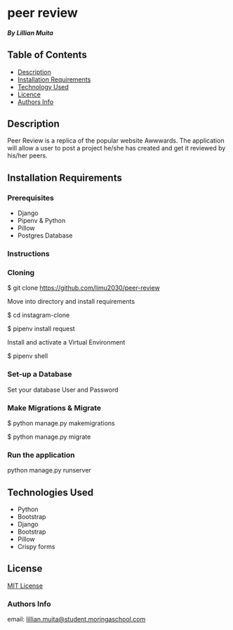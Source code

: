 # peer review

##### By Lillian Muita

## Table of Contents

- [Description](#Description)
- [Installation Requirements](#installation-requirements)
- [Technology Used](#technologies-used)
- [Licence](#licence)
- [Authors Info](#author-Info)

## Description


<!-- <img src="core/static/core/images/pygramappscreenshot.png" alt="landingpage" width="" height=""/> -->

<p>Peer Review is a replica of the popular website Awwwards. The application will allow a user to post a project he/she has created and get it reviewed by his/her peers.</p>



## Installation Requirements

### Prerequisites

- Django
- Pipenv & Python
- Pillow 
- Postgres Database


### Instructions

### Cloning

$ git clone https://github.com/limu2030/peer-review

Move into directory and install requirements

$ cd instagram-clone

$ pipenv install request

Install and activate a Virtual Environment

$ pipenv shell
 

### Set-up a Database

Set your database User and Password 

### Make Migrations & Migrate

$ python manage.py makemigrations <DB Name> 

$ python manage.py migrate 

### Run the application

python manage.py runserver 


## Technologies Used

- Python
- Bootstrap
- Django
- Bootstrap
- Pillow
- Crispy forms




## License

[MIT License](LICENSE)

### Authors Info

email: lillian.muita@student.moringaschool.com


